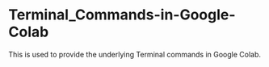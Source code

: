 # Terminal_Commands-in-Google-Colab
This is used to provide the underlying Terminal commands in Google Colab.
